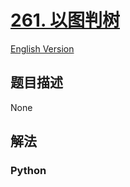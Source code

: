 # [261. 以图判树](https://leetcode-cn.com/problems/graph-valid-tree)

[English Version](/leetcode/0200-0299/0261.Graph%20Valid%20Tree/README_EN.md)

## 题目描述

<!-- 这里写题目描述 -->

None

## 解法

<!-- 这里可写通用的实现逻辑 -->

<!-- tabs:start -->

### **Python**

<!-- 这里可写当前语言的特殊实现逻辑 -->

```python

```

<!-- tabs:end -->
